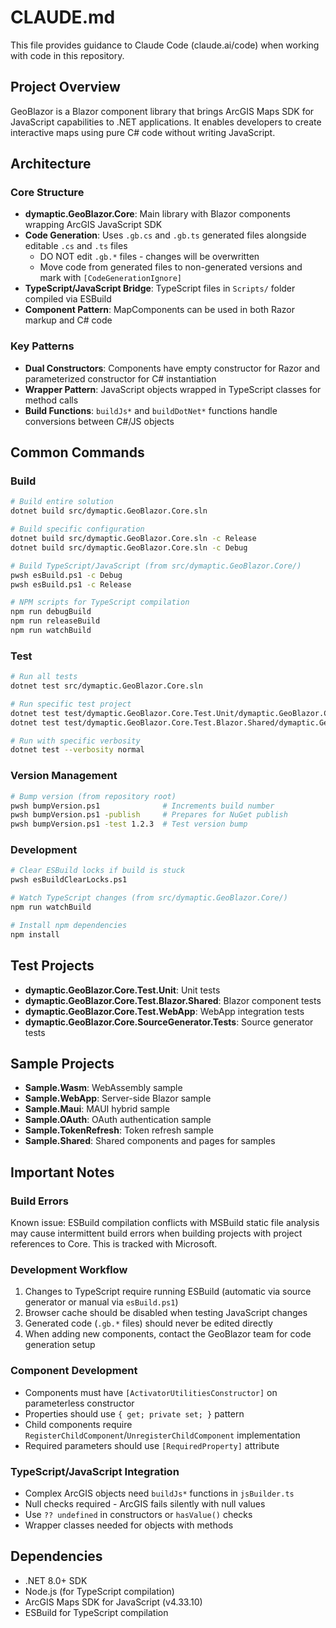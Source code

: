 # CLAUDE.md

This file provides guidance to Claude Code (claude.ai/code) when working with code in this repository.

## Project Overview

GeoBlazor is a Blazor component library that brings ArcGIS Maps SDK for JavaScript capabilities to .NET applications. It enables developers to create interactive maps using pure C# code without writing JavaScript.

## Architecture

### Core Structure
- **dymaptic.GeoBlazor.Core**: Main library with Blazor components wrapping ArcGIS JavaScript SDK
- **Code Generation**: Uses `.gb.cs` and `.gb.ts` generated files alongside editable `.cs` and `.ts` files
  - DO NOT edit `.gb.*` files - changes will be overwritten
  - Move code from generated files to non-generated versions and mark with `[CodeGenerationIgnore]`
- **TypeScript/JavaScript Bridge**: TypeScript files in `Scripts/` folder compiled via ESBuild
- **Component Pattern**: MapComponents can be used in both Razor markup and C# code

### Key Patterns
- **Dual Constructors**: Components have empty constructor for Razor and parameterized constructor for C# instantiation
- **Wrapper Pattern**: JavaScript objects wrapped in TypeScript classes for method calls
- **Build Functions**: `buildJs*` and `buildDotNet*` functions handle conversions between C#/JS objects

## Common Commands

### Build
```bash
# Build entire solution
dotnet build src/dymaptic.GeoBlazor.Core.sln

# Build specific configuration
dotnet build src/dymaptic.GeoBlazor.Core.sln -c Release
dotnet build src/dymaptic.GeoBlazor.Core.sln -c Debug

# Build TypeScript/JavaScript (from src/dymaptic.GeoBlazor.Core/)
pwsh esBuild.ps1 -c Debug
pwsh esBuild.ps1 -c Release

# NPM scripts for TypeScript compilation
npm run debugBuild
npm run releaseBuild
npm run watchBuild
```

### Test
```bash
# Run all tests
dotnet test src/dymaptic.GeoBlazor.Core.sln

# Run specific test project
dotnet test test/dymaptic.GeoBlazor.Core.Test.Unit/dymaptic.GeoBlazor.Core.Test.Unit.csproj
dotnet test test/dymaptic.GeoBlazor.Core.Test.Blazor.Shared/dymaptic.GeoBlazor.Core.Test.Blazor.Shared.csproj

# Run with specific verbosity
dotnet test --verbosity normal
```

### Version Management
```bash
# Bump version (from repository root)
pwsh bumpVersion.ps1              # Increments build number
pwsh bumpVersion.ps1 -publish     # Prepares for NuGet publish
pwsh bumpVersion.ps1 -test 1.2.3  # Test version bump
```

### Development
```bash
# Clear ESBuild locks if build is stuck
pwsh esBuildClearLocks.ps1

# Watch TypeScript changes (from src/dymaptic.GeoBlazor.Core/)
npm run watchBuild

# Install npm dependencies
npm install
```

## Test Projects
- **dymaptic.GeoBlazor.Core.Test.Unit**: Unit tests
- **dymaptic.GeoBlazor.Core.Test.Blazor.Shared**: Blazor component tests
- **dymaptic.GeoBlazor.Core.Test.WebApp**: WebApp integration tests
- **dymaptic.GeoBlazor.Core.SourceGenerator.Tests**: Source generator tests

## Sample Projects
- **Sample.Wasm**: WebAssembly sample
- **Sample.WebApp**: Server-side Blazor sample
- **Sample.Maui**: MAUI hybrid sample
- **Sample.OAuth**: OAuth authentication sample
- **Sample.TokenRefresh**: Token refresh sample
- **Sample.Shared**: Shared components and pages for samples

## Important Notes

### Build Errors
Known issue: ESBuild compilation conflicts with MSBuild static file analysis may cause intermittent build errors when building projects with project references to Core. This is tracked with Microsoft.

### Development Workflow
1. Changes to TypeScript require running ESBuild (automatic via source generator or manual via `esBuild.ps1`)
2. Browser cache should be disabled when testing JavaScript changes
3. Generated code (`.gb.*` files) should never be edited directly
4. When adding new components, contact the GeoBlazor team for code generation setup

### Component Development
- Components must have `[ActivatorUtilitiesConstructor]` on parameterless constructor
- Properties should use `{ get; private set; }` pattern
- Child components require `RegisterChildComponent`/`UnregisterChildComponent` implementation
- Required parameters should use `[RequiredProperty]` attribute

### TypeScript/JavaScript Integration
- Complex ArcGIS objects need `buildJs*` functions in `jsBuilder.ts`
- Null checks required - ArcGIS fails silently with null values
- Use `?? undefined` in constructors or `hasValue()` checks
- Wrapper classes needed for objects with methods

## Dependencies
- .NET 8.0+ SDK
- Node.js (for TypeScript compilation)
- ArcGIS Maps SDK for JavaScript (v4.33.10)
- ESBuild for TypeScript compilation